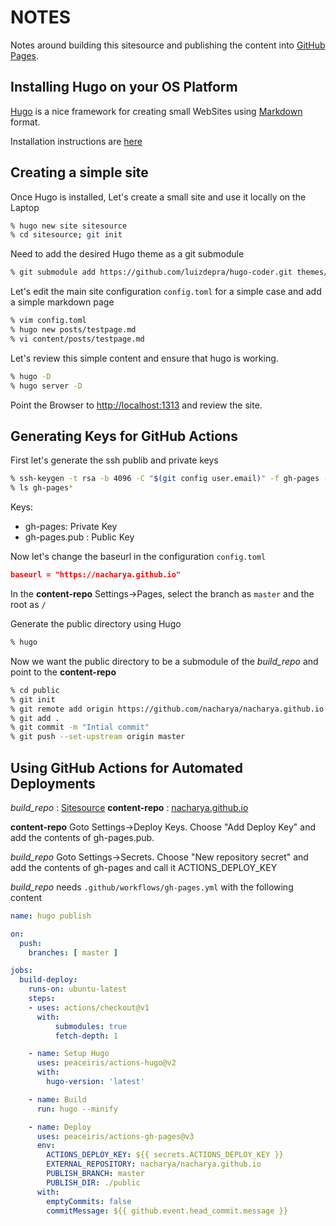 # NOTES

Notes around building this sitesource and publishing the content into [GitHub Pages](https://pages.github.com/).

## Installing Hugo on your OS Platform

[Hugo](https://gohugo.io/) is a nice framework for creating small WebSites using
[Markdown](https://daringfireball.net/projects/markdown/) format.

Installation instructions are [here](https://gohugo.io/getting-started/installing/)

## Creating a simple site

Once Hugo is installed, Let's create a small site and use it locally on the Laptop

```bash
% hugo new site sitesource
% cd sitesource; git init
```

Need to add the desired Hugo theme as a git submodule

```bash
% git submodule add https://github.com/luizdepra/hugo-coder.git themes/hugo-coder
```

Let's edit the main site configuration `config.toml` for a simple case and add a simple markdown page

```bash
% vim config.toml
% hugo new posts/testpage.md
% vi content/posts/testpage.md
```

Let's review this simple content and ensure that hugo is working.

```bash
% hugo -D 
% hugo server -D
```

Point the Browser to [http://localhost:1313](http://localhost:1313) and review the site.

## Generating Keys for GitHub Actions

First let's generate the ssh publib and private keys

```bash
% ssh-keygen -t rsa -b 4096 -C "$(git config user.email)" -f gh-pages -N ""
% ls gh-pages*
```

Keys:

- gh-pages: Private Key
- gh-pages.pub : Public Key

Now let's change the baseurl in the configuration `config.toml`

```json
baseurl = "https://nacharya.github.io"
```

In the __content-repo__ Settings->Pages, select the branch as `master` and the root as `/`


Generate the public directory using Hugo 

```bash
% hugo
```

Now we want the public directory to be a submodule of the *build_repo* and point to  the __content-repo__ 

```bash
% cd public
% git init
% git remote add origin https://github.com/nacharya/nacharya.github.io.git
% git add .
% git commit -m "Intial commit"
% git push --set-upstream origin master
```

## Using GitHub Actions for Automated Deployments 

*build_repo* : [Sitesource](https://github.com/nacharya/sitesource)
__content-repo__ : [nacharya.github.io](https://github.com/nacharya/nacharya.github.io)

__content-repo__ Goto Settings->Deploy Keys. Choose "Add Deploy Key" and add 
the contents of gh-pages.pub. 

*build_repo* Goto Settings->Secrets. Choose "New repository secret" and add the contents of gh-pages and call it ACTIONS_DEPLOY_KEY

*build_repo* needs `.github/workflows/gh-pages.yml` with the following content 

```yml
name: hugo publish

on:
  push:
    branches: [ master ]

jobs:
  build-deploy:
    runs-on: ubuntu-latest
    steps:
    - uses: actions/checkout@v1
      with:
          submodules: true
          fetch-depth: 1 

    - name: Setup Hugo
      uses: peaceiris/actions-hugo@v2
      with:
        hugo-version: 'latest'

    - name: Build
      run: hugo --minify

    - name: Deploy
      uses: peaceiris/actions-gh-pages@v3
      env:
        ACTIONS_DEPLOY_KEY: ${{ secrets.ACTIONS_DEPLOY_KEY }}
        EXTERNAL_REPOSITORY: nacharya/nacharya.github.io
        PUBLISH_BRANCH: master
        PUBLISH_DIR: ./public
      with:
        emptyCommits: false
        commitMessage: ${{ github.event.head_commit.message }}
```